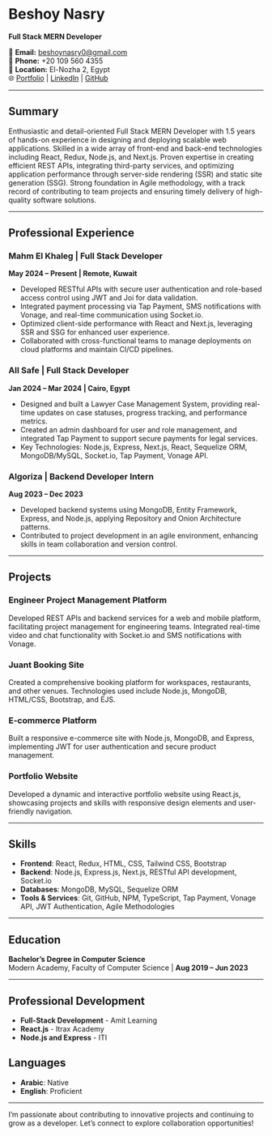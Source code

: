 # Beshoy Nasry

**Full Stack MERN Developer**

📧 **Email:** beshoynasry0@gmail.com  
📱 **Phone:** +20 109 560 4355  
📍 **Location:** El-Nozha 2, Egypt  
🌐 [Portfolio](https://beshoynasry.vercel.app/) | [LinkedIn](https://www.linkedin.com/in/beshoy-nasry-2a3627220/) | [GitHub](https://github.com/beshoynasryz)

---

## Summary

Enthusiastic and detail-oriented Full Stack MERN Developer with 1.5 years of hands-on experience in designing and deploying scalable web applications. Skilled in a wide array of front-end and back-end technologies including React, Redux, Node.js, and Next.js. Proven expertise in creating efficient REST APIs, integrating third-party services, and optimizing application performance through server-side rendering (SSR) and static site generation (SSG). Strong foundation in Agile methodology, with a track record of contributing to team projects and ensuring timely delivery of high-quality software solutions.

---

## Professional Experience

### Mahm El Khaleg | Full Stack Developer  
**May 2024 – Present | Remote, Kuwait**  
- Developed RESTful APIs with secure user authentication and role-based access control using JWT and Joi for data validation.
- Integrated payment processing via Tap Payment, SMS notifications with Vonage, and real-time communication using Socket.io.
- Optimized client-side performance with React and Next.js, leveraging SSR and SSG for enhanced user experience.
- Collaborated with cross-functional teams to manage deployments on cloud platforms and maintain CI/CD pipelines.

### All Safe | Full Stack Developer  
**Jan 2024 – Mar 2024 | Cairo, Egypt**  
- Designed and built a Lawyer Case Management System, providing real-time updates on case statuses, progress tracking, and performance metrics.
- Created an admin dashboard for user and role management, and integrated Tap Payment to support secure payments for legal services.
- Key Technologies: Node.js, Express, Next.js, React, Sequelize ORM, MongoDB/MySQL, Socket.io, Tap Payment, Vonage API.

### Algoriza | Backend Developer Intern  
**Aug 2023 – Dec 2023**  
- Developed backend systems using MongoDB, Entity Framework, Express, and Node.js, applying Repository and Onion Architecture patterns.
- Contributed to project development in an agile environment, enhancing skills in team collaboration and version control.

---

## Projects

### Engineer Project Management Platform
Developed REST APIs and backend services for a web and mobile platform, facilitating project management for engineering teams. Integrated real-time video and chat functionality with Socket.io and SMS notifications with Vonage.

### Juant Booking Site
Created a comprehensive booking platform for workspaces, restaurants, and other venues. Technologies used include Node.js, MongoDB, HTML/CSS, Bootstrap, and EJS.

### E-commerce Platform
Built a responsive e-commerce site with Node.js, MongoDB, and Express, implementing JWT for user authentication and secure product management.

### Portfolio Website
Developed a dynamic and interactive portfolio website using React.js, showcasing projects and skills with responsive design elements and user-friendly navigation.

---

## Skills

- **Frontend**: React, Redux, HTML, CSS, Tailwind CSS, Bootstrap
- **Backend**: Node.js, Express.js, Next.js, RESTful API development, Socket.io
- **Databases**: MongoDB, MySQL, Sequelize ORM
- **Tools & Services**: Git, GitHub, NPM, TypeScript, Tap Payment, Vonage API, JWT Authentication, Agile Methodologies

---

## Education

**Bachelor’s Degree in Computer Science**  
Modern Academy, Faculty of Computer Science | **Aug 2019 – Jun 2023**

---

## Professional Development

- **Full-Stack Development** - Amit Learning  
- **React.js** - Itrax Academy  
- **Node.js and Express** - ITI  

## Languages

- **Arabic**: Native  
- **English**: Proficient  

---

I’m passionate about contributing to innovative projects and continuing to grow as a developer. Let’s connect to explore collaboration opportunities!
